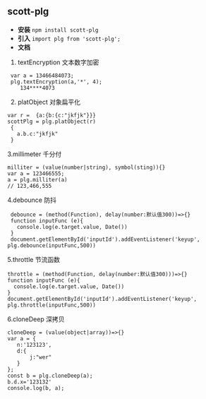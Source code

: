 ## scott-plg
  
- **安装**
 `npm install scott-plg`
- **引入**
`import plg from 'scott-plg';`
- **文档**
  
1.  textEncryption 文本数字加密
```
 var a = 13466484073;
 plg.textEncryption(a,'*', 4);
    134****4073
```

2. platObject 对象扁平化

 ```
 var r =  {a:{b:{c:"jkfjk"}}}
 scottPlg = plg.platObject(r)
  {
    a.b.c:"jkfjk"
  }
 ```  
 
 3.millimeter 千分付
 ```
 milliter = (value(number|string), symbol(sting)){}
 var a = 123466555;
 a = plg.milliter(a)
 // 123,466,555
 ```
 
 4.debounce 防抖
 ```
  debounce = (method(Function), delay(number:默认值300))=>{}
  function inputFunc (e){
  	console.log(e.target.value, Date())
  }
  document.getElementById('inputId').addEventListener('keyup', plg.debounce(inputFunc,500))
 ```
 
  5.throttle 节流函数
  ```
  throttle = (method(Function, delay(number:默认值300)))=>{}
  function inputFunc (e){
  	console.log(e.target.value, Date())
  }
  document.getElementById('inputId').addEventListener('keyup', plg.throttle(inputFunc,500))
  ```
  
 6.cloneDeep 深拷贝
 ```
 cloneDeep = (value(object|array))=>{}
 var a = {
 	n:'123123', 
 	d:{
 		j:"wer"
 	}
 };
 const b = plg.cloneDeep(a);
 b.d.x='123132'
 console.log(b, a);
 ```